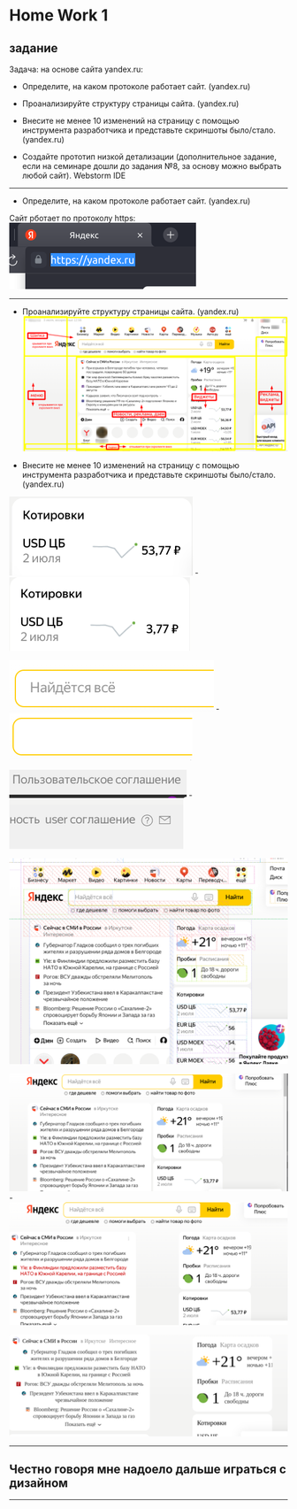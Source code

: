 # Home Work 1

## задание

Задача: на основе сайта yandex.ru:

* Определите, на каком протоколе работает сайт. (yandex.ru)

* Проанализируйте структуру страницы сайта. (yandex.ru)

* Внесите не менее 10 изменений на страницу с помощью инструмента разработчика и представьте скриншоты было/стало. (yandex.ru)

* Создайте прототип низкой детализации (дополнительное задание, если на семинаре дошли до задания №8, за основу можно выбрать любой сайт). Webstorm IDE

---

* Определите, на каком протоколе работает сайт. (yandex.ru)

Сайт рботает по протоколу https: ![protocol_yandex_ru](/protocol_yandex_ru.png)

---

* Проанализируйте структуру страницы сайта. (yandex.ru)
![структура сайта Yandex](/structure_site_yandex.png)

* Внесите не менее 10 изменений на страницу с помощью инструмента разработчика и представьте скриншоты было/стало. (yandex.ru)


![изменение](change1_pre.png) - ![изменение](change1_post.png)

![изменение](change2_pre.png) - ![изменение](change2_post.png)

![изменение](change3_pre.png) - ![изменение](change3_post.png)

![изменение](change4_post.png)

![изменение](change5_pre.png) - ![изменение](change5_post.png)

![изменение](change6_post.png)

---

## Честно говоря мне надоело дальше играться с дизайном

---

